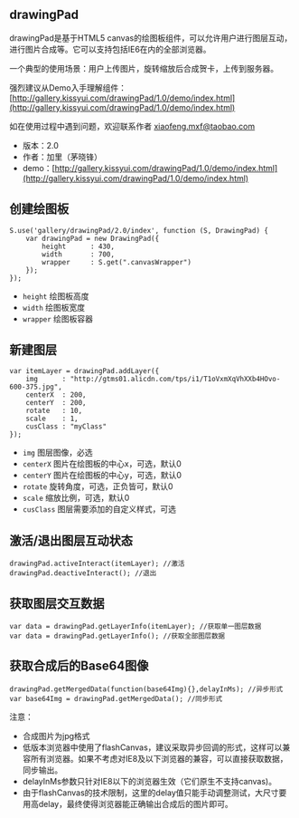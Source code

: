 ## drawingPad

drawingPad是基于HTML5 canvas的绘图板组件，可以允许用户进行图层互动，进行图片合成等。它可以支持包括IE6在内的全部浏览器。

一个典型的使用场景：用户上传图片，旋转缩放后合成贺卡，上传到服务器。

强烈建议从Demo入手理解组件：[http://gallery.kissyui.com/drawingPad/1.0/demo/index.html](http://gallery.kissyui.com/drawingPad/1.0/demo/index.html)

如在使用过程中遇到问题，欢迎联系作者 xiaofeng.mxf@taobao.com


* 版本：2.0
* 作者：加里（茅晓锋）
* demo：[http://gallery.kissyui.com/drawingPad/1.0/demo/index.html](http://gallery.kissyui.com/drawingPad/1.0/demo/index.html)

## 创建绘图板

    S.use('gallery/drawingPad/2.0/index', function (S, DrawingPad) {
    	var drawingPad = new DrawingPad({
    	    height      : 430,
    	    width       : 700,
    	    wrapper     : S.get(".canvasWrapper")
    	});
    });

- `height` 绘图板高度
- `width` 绘图板宽度
- `wrapper` 绘图板容器


## 新建图层

	var itemLayer = drawingPad.addLayer({
	    img      : "http://gtms01.alicdn.com/tps/i1/T1oVxmXqVhXXb4HOvo-600-375.jpg",
	    centerX  : 200,     
	    centerY  : 200,     
	    rotate   : 10,      
	    scale    : 1,       
	    cusClass : "myClass"
	}); 

- `img` 图层图像，必选
- `centerX` 图片在绘图板的中心x，可选，默认0
- `centerY` 图片在绘图板的中心y，可选，默认0
- `rotate`  旋转角度，可选，正负皆可，默认0
- `scale`   缩放比例，可选，默认0
- `cusClass` 图层需要添加的自定义样式，可选

## 激活/退出图层互动状态

	drawingPad.activeInteract(itemLayer); //激活
	drawingPad.deactiveInteract(); //退出

## 获取图层交互数据

	var data = drawingPad.getLayerInfo(itemLayer); //获取单一图层数据
	var data = drawingPad.getLayerInfo(); //获取全部图层数据

## 获取合成后的Base64图像
	drawingPad.getMergedData(function(base64Img){},delayInMs); //异步形式
	var base64Img = drawingPad.getMergedData(); //同步形式

注意：
- 合成图片为jpg格式
- 低版本浏览器中使用了flashCanvas，建议采取异步回调的形式，这样可以兼容所有浏览器。如果不考虑对IE8及以下浏览器的兼容，可以直接获取数据，同步输出。
- delayInMs参数只针对IE8以下的浏览器生效（它们原生不支持canvas)。
- 由于flashCanvas的技术限制，这里的delay值只能手动调整测试，大尺寸要用高delay，最终使得浏览器能正确输出合成后的图片即可。





